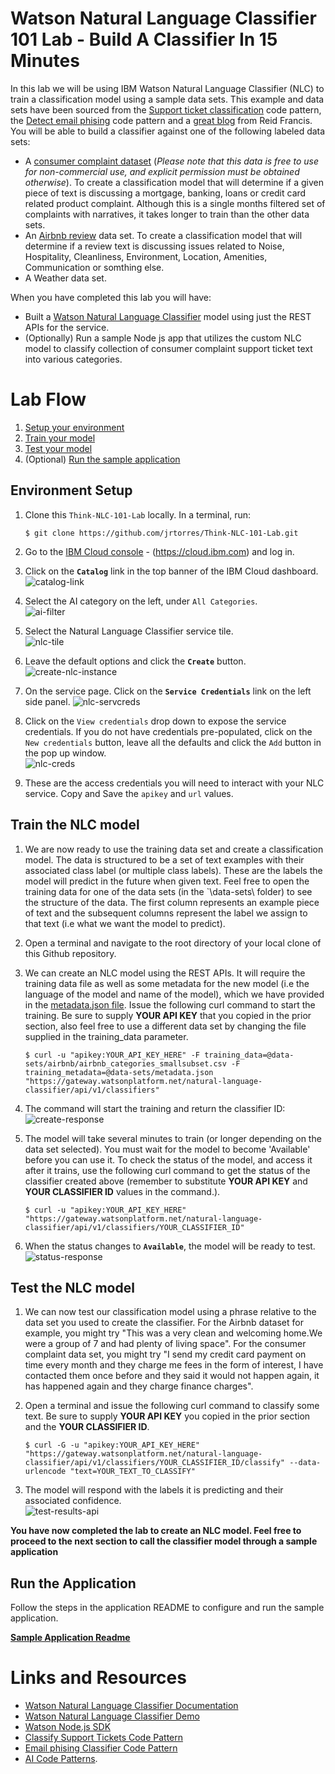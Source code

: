 # Watson Natural Language Classifier 101 Lab - Build A Classifier In 15 Minutes

In this lab we will be using IBM Watson Natural Language Classifier (NLC) to train a classification model using a sample data sets. This example and data sets have been sourced from the [Support ticket classification](https://developer.ibm.com/patterns/watson-studio-nlc-technical-support-ticket-categorization/) code pattern, the [Detect email phising](https://developer.ibm.com/patterns/predict-phishing-attempts-in-email-with-nlc/) code pattern and a [great blog](https://medium.com/ibm-watson/get-started-with-ai-in-15-minutes-28039853e6f3) from Reid Francis. You will be able to build a classifier against one of the following labeled data sets:

* A [consumer complaint dataset](https://www.consumerfinance.gov/data-research/consumer-complaints/#download-the-data) (*Please note that this data is free to use for non-commercial use, and explicit permission must be obtained otherwise*). To create a classification model that will determine if a given piece of text is discussing a mortgage, banking, loans or credit card related product complaint. Although this is a single months filtered set of complaints with narratives, it takes longer to train than the other data sets.
* An [Airbnb review](http://insideairbnb.com/get-the-data.html) data set. To create a classification model that will determine if a review text is discussing issues related to Noise, Hospitality, Cleanliness, Environment, Location, Amenities, Communication or somthing else.
* A Weather data set.

When you have completed this lab you will have:

* Built a [Watson Natural Language Classifier](https://www.ibm.com/watson/services/natural-language-classifier/) model using just the REST APIs for the service.
* (Optionally) Run a sample Node js app that utilizes the custom NLC model to classify collection of consumer complaint support ticket text into various categories.

# Lab Flow

1. [Setup your environment](#environment-setup)
1. [Train your model](#train-the-nlc-model)
1. [Test your model](#test-the-nlc-model)
1. (Optional) [Run the sample application](#5-run-the-application)

## Environment Setup

1. Clone this `Think-NLC-101-Lab` locally. In a terminal, run:
   ```
   $ git clone https://github.com/jrtorres/Think-NLC-101-Lab.git
   ```

1. Go to the [IBM Cloud console]((https://cloud.ibm.com)) - (https://cloud.ibm.com) and log in.

1. Click on the **`Catalog`** link in the top banner of the IBM Cloud dashboard.  
   ![catalog-link](docs/images/1.png)

1. Select the AI category on the left, under `All Categories`.  
   ![ai-filter](docs/images/2.png)

1. Select the Natural Language Classifier service tile.  
   ![nlc-tile](docs/images/api3.png)

1. Leave the default options and click the **`Create`** button.  
   ![create-nlc-instance](docs/images/api4.png)

1. On the service page. Click on the **`Service Credentials`** link on the left side panel.
   ![nlc-servcreds](docs/images/api5.png)

1. Click on the `View credentials` drop down to expose the service credentials. If you do not have credentials pre-populated, click on the `New credentials` button, leave all the defaults and click the `Add` button in the pop up window.  
   ![nlc-creds](docs/images/api6.png)

1. These are the access credentials you will need to interact with your NLC service. Copy and Save the `apikey` and `url` values.


## Train the NLC model

1. We are now ready to use the training data set and create a classification model. The data is structured to be a set of text examples with their associated class label (or multiple class labels). These are the labels the model will predict in the future when given text. Feel free to open the training data for one of the data sets (in the `\data-sets\ folder) to see the structure of the data. The first column represents an example piece of text and the subsequent columns represent the label we assign to that text (i.e what we want the model to predict).

1. Open a terminal and navigate to the root directory of your local clone of this Github repository.

1. We can create an NLC model using the REST APIs. It will require the training data file as well as some metadata for the new model (i.e the language of the model and name of the model), which we have provided in the [metadata.json file](data-sets/metadata.json). Issue the following curl command to start the training. Be sure to supply **YOUR API KEY** that you copied in the prior section, also feel free to use a different data set by changing the file supplied in the training_data parameter.
   ```
   $ curl -u "apikey:YOUR_API_KEY_HERE" -F training_data=@data-sets/airbnb/airbnb_categories_smallsubset.csv -F training_metadata=@data-sets/metadata.json "https://gateway.watsonplatform.net/natural-language-classifier/api/v1/classifiers"
   ```

1. The command will start the training and return the classifier ID:
   ![create-response](docs/images/api8.png)

1. The model will take several minutes to train (or longer depending on the data set selected). You must wait for the model to become 'Available' before you can use it. To check the status of the model, and access it after it trains, use the following curl command to get the status of the classifier created above (remember to substitute **YOUR API KEY** and **YOUR CLASSIFIER ID** values in the command.).  
   ```
   $ curl -u "apikey:YOUR_API_KEY_HERE" "https://gateway.watsonplatform.net/natural-language-classifier/api/v1/classifiers/YOUR_CLASSIFIER_ID"
   ```

1. When the status changes to **`Available`**, the model will be ready to test.
   ![status-response](docs/images/api9.png)

## Test the NLC model

1. We can now test our classification model using a phrase relative to the data set you used to create the classifier. For the Airbnb dataset for example, you might try "This was a very clean and welcoming home.We were a group of 7 and had plenty of living space". For the consumer complaint data set, you might try "I send my credit card payment on time every month and they charge me fees in the form of interest, I have contacted them once before and they said it would not happen again, it has happened again and they charge finance charges".

1. Open a terminal and issue the following curl command to classify some text. Be sure to supply **YOUR API KEY** you copied in the prior section and the **YOUR CLASSIFIER ID**.
   ```
   $ curl -G -u "apikey:YOUR_API_KEY_HERE" "https://gateway.watsonplatform.net/natural-language-classifier/api/v1/classifiers/YOUR_CLASSIFIER_ID/classify" --data-urlencode "text=YOUR_TEXT_TO_CLASSIFY"
   ```

1. The model will respond with the labels it is predicting and their associated confidence.  
   ![test-results-api](docs/images/api10.png)

**You have now completed the lab to create an NLC model. Feel free to proceed to the next section to call the classifier model through a sample application**

## Run the Application

Follow the steps in the application README to configure and run the sample application.

**[Sample Application Readme](server/README.md)**

# Links and Resources

* [Watson Natural Language Classifier Documentation](https://console.bluemix.net/docs/services/natural-language-classifier/getting-started.html#natural-language-classifier)
* [Watson Natural Language Classifier Demo](https://github.com/watson-developer-cloud/natural-language-classifier-nodejs)
* [Watson Node.js SDK](https://github.com/watson-developer-cloud/node-sdk)
* [Classify Support Tickets Code Pattern](https://developer.ibm.com/patterns/watson-studio-nlc-technical-support-ticket-categorization/)
* [Email phising Classifier Code Pattern](https://developer.ibm.com/patterns/predict-phishing-attempts-in-email-with-nlc/)
* [AI Code Patterns](https://developer.ibm.com/technologies/artificial-intelligence/).
